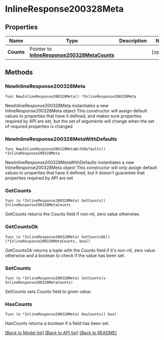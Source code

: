# InlineResponse200328Meta

## Properties

Name | Type | Description | Notes
------------ | ------------- | ------------- | -------------
**Counts** | Pointer to [**InlineResponse200328MetaCounts**](InlineResponse200328MetaCounts.md) |  | [optional] 

## Methods

### NewInlineResponse200328Meta

`func NewInlineResponse200328Meta() *InlineResponse200328Meta`

NewInlineResponse200328Meta instantiates a new InlineResponse200328Meta object
This constructor will assign default values to properties that have it defined,
and makes sure properties required by API are set, but the set of arguments
will change when the set of required properties is changed

### NewInlineResponse200328MetaWithDefaults

`func NewInlineResponse200328MetaWithDefaults() *InlineResponse200328Meta`

NewInlineResponse200328MetaWithDefaults instantiates a new InlineResponse200328Meta object
This constructor will only assign default values to properties that have it defined,
but it doesn't guarantee that properties required by API are set

### GetCounts

`func (o *InlineResponse200328Meta) GetCounts() InlineResponse200328MetaCounts`

GetCounts returns the Counts field if non-nil, zero value otherwise.

### GetCountsOk

`func (o *InlineResponse200328Meta) GetCountsOk() (*InlineResponse200328MetaCounts, bool)`

GetCountsOk returns a tuple with the Counts field if it's non-nil, zero value otherwise
and a boolean to check if the value has been set.

### SetCounts

`func (o *InlineResponse200328Meta) SetCounts(v InlineResponse200328MetaCounts)`

SetCounts sets Counts field to given value.

### HasCounts

`func (o *InlineResponse200328Meta) HasCounts() bool`

HasCounts returns a boolean if a field has been set.


[[Back to Model list]](../README.md#documentation-for-models) [[Back to API list]](../README.md#documentation-for-api-endpoints) [[Back to README]](../README.md)


